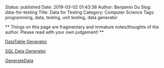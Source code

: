 Status: published
Date: 2019-03-02 01:43:38
Author: Benjamin Du
Slug: data-for-testing
Title: Data for Testing
Category: Computer Science
Tags: programming, data, testing, unit testing, data generator

**
Things on this page are fragmentary and immature notes/thoughts of the author.
Please read with your own judgement!
**

[DataTable Generator](https://editor.datatables.net/generator/)

[SQL Data Generator](http://www.freedatagenerator.com/sql-data-generator)

[GenerateData](https://www.generatedata.com/)
